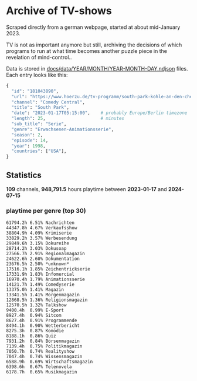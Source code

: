 # Archive of TV-shows

Scraped directly from a german webpage, started at about mid-January 2023.

TV is not as important anymore but still, archiving the decisions of which programs to run at what time
becomes another puzzle piece in the revelation of mind-control.. 

Data is stored in [docs/data/YEAR/MONTH/YEAR-MONTH-DAY.ndjson](docs/data/) files. 
Each entry looks like this:

```python
{
  "id": "181043890", 
  "url": "https://www.hoerzu.de/tv-programm/south-park-kohle-an-den-chefkoch/bid_181043890/", 
  "channel": "Comedy Central", 
  "title": "South Park", 
  "date": "2023-01-17T05:15:00",    # probably Europe/Berlin timezone 
  "length": 25,                     # minutes 
  "sub_title": "Serie", 
  "genre": "Erwachsenen-Animationsserie", 
  "season": 2, 
  "episode": 14, 
  "year": 1998, 
  "countries": ["USA"],
}
```

## Statistics

**109** channels, **948,791.5** hours playtime between **2023-01-17** and **2024-07-15**


### playtime per genre (top 30)

    61794.2h 6.51% Nachrichten
    44347.8h 4.67% Verkaufsshow
    38804.9h 4.09% Krimiserie
    33829.2h 3.57% Werbesendung
    29849.6h 3.15% Dokureihe
    28714.2h 3.03% Dokusoap
    27566.7h 2.91% Regionalmagazin
    24622.6h 2.60% Dokumentation
    23676.5h 2.50% *unknown*
    17516.1h 1.85% Zeichentrickserie
    17331.9h 1.83% Infomercial
    16970.4h 1.79% Animationsserie
    14121.7h 1.49% Comedyserie
    13375.0h 1.41% Magazin
    13341.5h 1.41% Morgenmagazin
    12868.5h 1.36% Religionsmagazin
    12570.5h 1.32% Talkshow
    9400.4h  0.99% E-Sport
    8927.4h  0.94% Sitcom
    8627.4h  0.91% Programmende
    8494.1h  0.90% Wetterbericht
    8275.3h  0.87% Komödie
    8188.1h  0.86% Quiz
    7931.2h  0.84% Börsenmagazin
    7139.4h  0.75% Politikmagazin
    7050.7h  0.74% Realityshow
    7047.4h  0.74% Wissensmagazin
    6588.9h  0.69% Wirtschaftsmagazin
    6398.6h  0.67% Telenovela
    6178.7h  0.65% Musikmagazin
